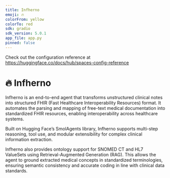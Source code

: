 ```yaml
---  
title: Infherno  
emoji: 🔥  
colorFrom: yellow  
colorTo: red  
sdk: gradio  
sdk_version: 5.0.1  
app_file: app.py  
pinned: false  
---
```


Check out the configuration reference at https://huggingface.co/docs/hub/spaces-config-reference

# 🔥 Infherno

Infherno is an end-to-end agent that transforms unstructured clinical notes into structured FHIR (Fast Healthcare Interoperability Resources) format. It automates the parsing and mapping of free-text medical documentation into standardized FHIR resources, enabling interoperability across healthcare systems.

Built on Hugging Face’s SmolAgents library, Infherno supports multi-step reasoning, tool use, and modular extensibility for complex clinical information extraction.

Infherno also provides ontology support for SNOMED CT and HL7 ValueSets using Retrieval-Augmented Generation (RAG). This allows the agent to ground extracted medical concepts in standardized terminologies, ensuring semantic consistency and accurate coding in line with clinical data standards.
